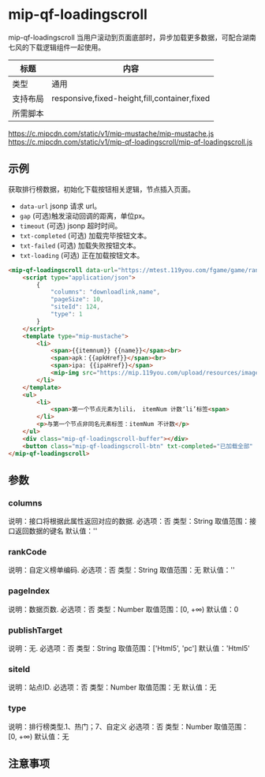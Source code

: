 # mip-qf-loadingscroll

mip-qf-loadingscroll 当用户滚动到页面底部时，异步加载更多数据，可配合湖南七风的下载逻辑组件一起使用。

标题|内容
----|----
类型|通用
支持布局|responsive,fixed-height,fill,container,fixed
所需脚本|
https://c.mipcdn.com/static/v1/mip-mustache/mip-mustache.js<br/>
https://c.mipcdn.com/static/v1/mip-qf-loadingscroll/mip-qf-loadingscroll.js<br/>

## 示例

获取排行榜数据，初始化下载按钮相关逻辑，节点插入页面。

- `data-url` jsonp 请求 url。
- `gap` (可选)触发滚动回调的距离，单位px。
- `timeout` (可选) jsonp 超时时间。
- `txt-completed` (可选) 加载完毕按钮文本。
- `txt-failed` (可选) 加载失败按钮文本。
- `txt-loading` (可选) 正在加载按钮文本。

```html
<mip-qf-loadingscroll data-url="https://mtest.119you.com/fgame/game/ranking" gap="200" timeout="5">
    <script type="application/json">
        {
            "columns": "downloadlink,name",
            "pageSize": 10,
            "siteId": 124,
            "type": 1
        }
    </script>
    <template type="mip-mustache">
        <li>
            <span>{{itemnum}} {{name}}</span><br>
            <span>apk：{{apkHref}}</span><br>
            <span>ipa: {{ipaHref}}</span>
            <mip-img src="https://mip.119you.com/upload/resources/image/2018/09/10/369221_120x120.jpg?1536573125000"></mip-img>
        </li>
    </template>
    <ul>
        <li>
            <span>第一个节点元素为lili， itemNum 计数‘li’标签<span>
        </li>
        <p>与第一个节点非同名元素标签：itemNum 不计数</p>
    </ul>
    <div class="mip-qf-loadingscroll-buffer"></div>
    <button class="mip-qf-loadingscroll-btn" txt-completed="已加载全部" txt-failed="加载失败，点击重新加载" txt-loading="努力加载中...">加载更多</button>
</mip-qf-loadingscroll>
```

## 参数

### columns

说明：接口将根据此属性返回对应的数据.
必选项：否
类型：String
取值范围：接口返回数据的键名
默认值：''

### rankCode

说明：自定义榜单编码.
必选项：否
类型：String
取值范围：无
默认值：''

### pageIndex

说明：数据页数.
必选项：否
类型：Number
取值范围：[0, +∞)
默认值：0

### publishTarget

说明：无.
必选项：否
类型：String
取值范围：['Html5', 'pc']
默认值：'Html5'

### siteId

说明：站点ID.
必选项：否
类型：Number
取值范围：无
默认值：无

### type

说明：排行榜类型.1、热门；7、自定义
必选项：否
类型：Number
取值范围：[0, +∞)
默认值：无

## 注意事项

